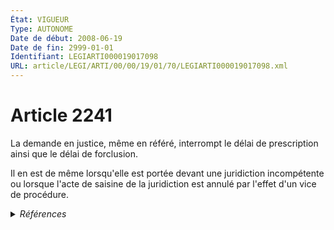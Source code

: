 ```yaml
---
État: VIGUEUR
Type: AUTONOME
Date de début: 2008-06-19
Date de fin: 2999-01-01
Identifiant: LEGIARTI000019017098
URL: article/LEGI/ARTI/00/00/19/01/70/LEGIARTI000019017098.xml
---
```


<h1>Article 2241</h1>

La demande en justice, même en référé, interrompt le délai de prescription ainsi
que le délai de forclusion.<br />

Il en est de même lorsqu'elle est portée devant une juridiction incompétente ou
lorsque l'acte de saisine de la juridiction est annulé par l'effet d'un vice de
procédure.


<details>
  <summary><em>Références</em></summary>

  <h2>Articles faisant référence à l'article</h2>
  
  <ul>
    <li>
      <a href="https://legal.tricoteuses.fr//redirection/LEGIARTI000019014273?vers=git&vers=legifrance">LOI n° 2008-561 du 17 juin 2008 portant réforme de la prescription en matière civile - article 1 ENTIEREMENT_MODIF</a> MODIFIE source
    </li>
  </ul>
  
  <h2>Références faites par l'article</h2>
  
  <ul>
    <li>
      2008-06-17 MODIFIE cible <a href="https://legal.tricoteuses.fr//redirection/LEGIARTI000019014273?vers=git&vers=legifrance">LOI n° 2008-561 du 17 juin 2008 portant réforme de la prescription en matière civile - article 1 ENTIEREMENT_MODIF</a>
    </li>
    <li>
      2999-01-01 CITATION cible <a href="https://legal.tricoteuses.fr//redirection/LEGIARTI000033033506?vers=git&vers=legifrance">Code civil - article 2232 AUTONOME VIGUEUR, en vigueur depuis le 2016-08-10</a>
    </li>
    <li>
      2999-01-01 CITATION cible <a href="https://legal.tricoteuses.fr//redirection/LEGIARTI000029099058?vers=git&vers=legifrance">Code monétaire et financier - article L518-24 AUTONOME VIGUEUR, en vigueur depuis le 2016-01-01</a>
    </li>
  </ul>
</details>
